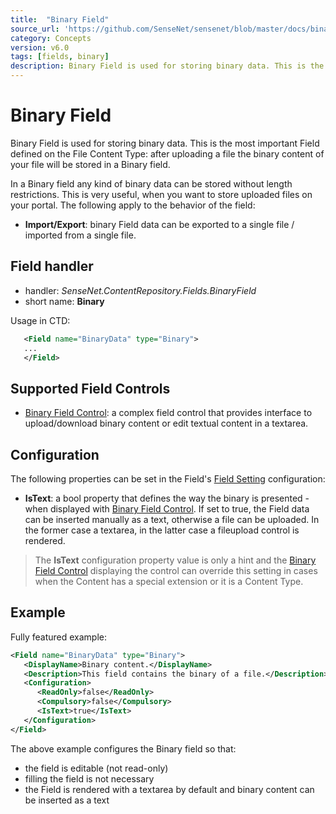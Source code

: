 ```yaml
---
title:  "Binary Field"
source_url: 'https://github.com/SenseNet/sensenet/blob/master/docs/binary-field.md'
category: Concepts
version: v6.0
tags: [fields, binary]
description: Binary Field is used for storing binary data. This is the most important Field defined on the File Content Type.
---
```


# Binary Field

Binary Field is used for storing binary data. This is the most important Field defined on the File Content Type: after uploading a file the binary content of your file will be stored in a Binary field.

In a Binary field any kind of binary data can be stored without length restrictions. This is very useful, when you want to store uploaded files on your portal. The following apply to the behavior of the field:

- **Import/Export**: binary Field data can be exported to a single file / imported from a single file.

## Field handler

- handler: *SenseNet.ContentRepository.Fields.BinaryField*
- short name: **Binary**

Usage in CTD:

```xml
   <Field name="BinaryData" type="Binary">
   ...
   </Field>
```

## Supported Field Controls

- [Binary Field Control](/docs/binary-fieldcontrol.md): a complex field control that provides interface to upload/download binary content or edit textual content in a textarea.

## Configuration

The following properties can be set in the Field's [Field Setting](/docs/field-setting.md) configuration:

- **IsText**: a bool property that defines the way the binary is presented - when displayed with [Binary Field Control](/docs/binary-fieldcontrol.md). If set to true, the Field data can be inserted manually as a text, otherwise a file can be uploaded. In the former case a textarea, in the latter case a fileupload control is rendered.

> The **IsText** configuration property value is only a hint and the [Binary Field Control](/docs/binary-fieldcontrol.md) displaying the control can override this setting in cases when the Content has a special extension or it is a Content Type.

## Example

Fully featured example:

```xml
<Field name="BinaryData" type="Binary">
   <DisplayName>Binary content.</DisplayName>
   <Description>This field contains the binary of a file.</Description>
   <Configuration>
      <ReadOnly>false</ReadOnly>
      <Compulsory>false</Compulsory>
      <IsText>true</IsText>
   </Configuration>
</Field>
```

The above example configures the Binary field so that:

- the field is editable (not read-only)
- filling the field is not necessary
- the Field is rendered with a textarea by default and binary content can be inserted as a text